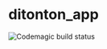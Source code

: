 # ditonton_app

![Codemagic build status](https://api.codemagic.io/apps/66bca5ff8b0960e2a18844d8/66bca5ff8b0960e2a18844d7/status_badge.svg)
